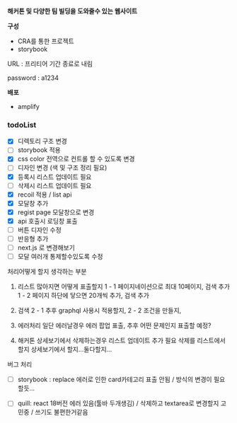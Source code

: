 **해커톤 및 다양한 팀 빌딩을 도와줄수 있는 웹사이트**

**구성**
 - CRA를 통한 프로젝트 
 - storybook

URL : 프리티어 기간 종료로 내림

password : a1234


**배포** 
 - amplify

### todoList  
- [x] 디렉토리 구조 변경
- [ ] storybook 적용
- [x] css color 전역으로 컨트롤 할 수 있도록 변경
- [ ] 디자인 변경 (색 및 구조 정리 필요)
- [x] 등록시 리스트 업데이트 필요
- [ ] 삭제시 리스트 업데이트 필요
- [x] recoil 적용 / list api
- [x] 모달창 추가
- [x] regist page 모달창으로 변경 
- [x] api 호출시 로딩창 표출
- [ ] 버튼 디자인 수정
- [ ] 반응형 추가
- [ ] next.js 로 변경해보기
- [ ] 모달 여러개 통제할수있도록 수정

처리어떻게 할지 생각하는 부분
1. 리스트 많아지면 어떻게 표출할지
1 - 1 페이지네이션으로 최대 10페이지, 검색 추가
1 - 2 페이지 하단에 닿으면 20개씩 추가, 검색 추가

2. 검색 
2 - 1 추후 graphql 사용시 적용할지,
2 - 2 조건을 만들지,

3. 에러처리
일단 에러날경우 에러 팝업 표출, 추후 어떤 문제인지 표출할 예정?

4. 해커톤 상세보기에서 삭제하는경우 리스트 업데이트 추가 필요
삭제를 리스트에서할지 상세보기에서 할지...둘다할지...


버그 처리
- [ ] storybook : replace 에러로 인한 card카테고리 표출 안됨 / 방식의 변경이 필요할듯...
- [ ] quill: react 18버전 에러 있음(툴바 두개생김) / 삭제하고 textarea로 변경할지 고민중 / 쓰기도 불편한거같음

